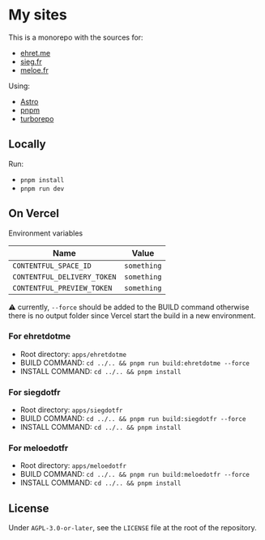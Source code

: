 # My sites

This is a monorepo with the sources for:

- [ehret.me](https://ehret.me)
- [sieg.fr](https://sieg.fr/ied)
- [meloe.fr](https://meloe.fr)

Using:

- [Astro](https://astro.build/)
- [pnpm](https://pnpm.io/)
- [turborepo](https://turborepo.org/)

## Locally

Run:

- `pnpm install`
- `pnpm run dev`

## On Vercel

Environment variables

| Name                        | Value       |
| --------------------------- | ----------- |
| `CONTENTFUL_SPACE_ID`       | `something` |
| `CONTENTFUL_DELIVERY_TOKEN` | `something` |
| `CONTENTFUL_PREVIEW_TOKEN`  | `something` |

⚠️ currently, `--force` should be added to the BUILD command otherwise there is no output folder since Vercel start the build in a new environment.

### For ehretdotme

- Root directory: `apps/ehretdotme`
- BUILD COMMAND: `cd ../.. && pnpm run build:ehretdotme --force`
- INSTALL COMMAND: `cd ../.. && pnpm install`

### For siegdotfr

- Root directory: `apps/siegdotfr`
- BUILD COMMAND: `cd ../.. && pnpm run build:siegdotfr --force`
- INSTALL COMMAND: `cd ../.. && pnpm install`

### For meloedotfr

- Root directory: `apps/meloedotfr`
- BUILD COMMAND: `cd ../.. && pnpm run build:meloedotfr --force`
- INSTALL COMMAND: `cd ../.. && pnpm install`

## License

Under `AGPL-3.0-or-later`, see the `LICENSE` file at the root of the repository.
